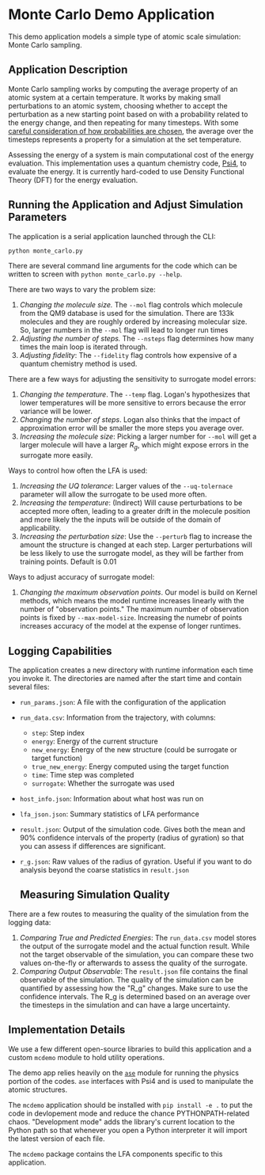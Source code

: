 # Monte Carlo Demo Application

This demo application models a simple type of atomic scale simulation: Monte Carlo sampling.

## Application Description

Monte Carlo sampling works by computing the average property of an atomic system
at a certain temperature. 
It works by making small perturbations to an atomic system, choosing
whether to accept the perturbation as a new starting point based on 
with a probability related to the energy change, and then 
repeating for many timesteps.
With some [careful consideration of how probabilities 
are chosen](https://en.wikipedia.org/wiki/Monte_Carlo_method_in_statistical_physics),
the average over the timesteps represents a property
for a simulation at the set temperature. 

Assessing the energy of a system is main computational cost
of the energy evaluation.
This implementation uses a quantum chemistry code, [Psi4](http://www.psicode.org/),
to evaluate the energy.
It is currently hard-coded to use Density Functional Theory (DFT) for the energy
evaluation.

## Running the Application and Adjust Simulation Parameters

The application is a serial application launched through the CLI:

```bash
python monte_carlo.py
``` 

There are several command line arguments for the code which can be
written to screen with ``python monte_carlo.py --help``.

There are two ways to vary the problem size:

1. _Changing the molecule size._ The `--mol` flag controls which
molecule from the QM9 database is used for the simulation. There are
133k molecules and they are roughly ordered by increasing molecular size.
So, larger numbers in the ``--mol`` flag will lead to longer run times 
1. _Adjusting the number of steps._ The ``--nsteps`` flag determines how many times 
the main loop is iterated through.
1. _Adjusting fidelity_: The `--fidelity` flag controls how expensive of
a quantum chemistry method is used.

There are a few ways for adjusting the sensitivity to surrogate model errors:

1. _Changing the temperature_. The ``--temp`` flag. Logan's hypothesizes that lower 
temperatures will be more sensitive to errors because the error variance will be lower.
1. _Changing the number of steps_. Logan also thinks that the impact of 
approximation error will be smaller the more steps you average over.
1. _Increasing the molecule size_: Picking a larger number for `--mol` will get a larger
molecule will have a larger $R_g$, which might expose errors in the 
surrogate more easily. 

Ways to control how often the LFA is used:
1. _Increasing the UQ tolerance_: Larger values of the `--uq-tolernace` parameter will
allow the surrogate to be used more often. 
1. _Increasing the temperature_: (Indirect) Will cause perturbations to be accepted more often,
leading to a greater drift in the molecule position and more likely the the inputs will
be outside of the domain of applicability.
1. _Increasing the perturbation size_: Use the ``--perturb`` flag to increase the amount
the structure is changed at each step. Larger perturbations will be less likely to use
the surrogate model, as they will be farther from training points. Default is 0.01

Ways to adjust accuracy of surrogate model:
1. _Changing the maximum observation points_. Our model is build on Kernel methods, which
means the model runtime increases linearly with the number of "observation points."
The maximum number of observation points is fixed by ``--max-model-size``. 
Increasing the numebr of points increases accuracy of the model at the expense 
of longer runtimes.

## Logging Capabilities 

The application creates a new directory with runtime information
each time you invoke it.
The directories are named after the start time and contain several files:

- `run_params.json`: A file with the configuration of the application
- `run_data.csv`: Information from the trajectory, with columns:
    - `step`: Step index
    - `energy`: Energy of the current structure
    - `new_energy`: Energy of the new structure (could be surrogate or target function)
    - `true_new_energy`: Energy computed using the target function
    - `time`: Time step was completed
    - `surrogate`: Whether the surrogate was used
- `host_info.json`: Information about what host was run on
- `lfa_json.json`: Summary statistics of LFA performance
- `result.json`: Output of the simulation code. Gives both the mean and 90%
  confidence intervals of the property (radius of gyration) so that you 
  can assess if differences are significant. 
- `r_g.json`: Raw values of the radius of gyration. Useful if you want to do
  analysis beyond the coarse statistics in `result.json`
  
  ## Measuring Simulation Quality

There are a few routes to measuring the quality of the simulation from the logging data:

1. _Comparing True and Predicted Energies_: The `run_data.csv` model stores the output of the surrogate
model and the actual function result. While not the target observable of the simulation, 
you can compare these two values on-the-fly or afterwards
to assess the quality of the surrogate. 
2. _Comparing Output Observable_: The `result.json` file contains the final observable of the simulation.
The quality of the simulation can be quantified by assessing how the "R_g" changes.
Make sure to use the confidence intervals. The R_g is determined based on an average over
the timesteps in the simulation and can have a large uncertainty.

## Implementation Details

We use a few different open-source libraries to build this application
and a custom ``mcdemo`` module to hold utility operations.

The demo app relies heavily on the [`ase`](https://gitlab.com/ase/ase)
module for running the physics portion of the codes.
``ase`` interfaces with Psi4 and is used to manipulate the atomic structures.

The ``mcdemo`` application should be installed with `pip install -e .`
to put the code in devlopement mode and reduce the chance PYTHONPATH-related
chaos. "Development mode" adds the library's current location to the Python path
so that whenever you open a Python interpreter it will import the
latest version of each file.

The ``mcdemo`` package contains the LFA components specific to this application.
